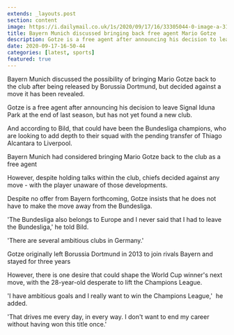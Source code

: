 ```yaml
---
extends: _layouts.post
section: content
image: https://i.dailymail.co.uk/1s/2020/09/17/16/33305044-0-image-a-31_1600355921955.jpg 
title: Bayern Munich discussed bringing back free agent Mario Gotze 
description: Gotze is a free agent after announcing his decision to leave Signal Iduna Park at the end of last season, but has not yet found a new club. He spent three years at Bayern between 2013 and 2016. 
date: 2020-09-17-16-50-44 
categories: [latest, sports] 
featured: true 
--- 
```

Bayern Munich discussed the possibility of bringing Mario Gotze back to the club after being released by Borussia Dortmund, but decided against a move it has been revealed.

Gotze is a free agent after announcing his decision to leave Signal Iduna Park at the end of last season, but has not yet found a new club.

And according to Bild, that could have been the Bundesliga champions, who are looking to add depth to their squad with the pending transfer of Thiago Alcantara to Liverpool.

Bayern Munich had considered bringing Mario Gotze back to the club as a free agent 

However, despite holding talks within the club, chiefs decided against any move - with the player unaware of those developments.

Despite no offer from Bayern forthcoming, Gotze insists that he does not have to make the move away from the Bundesliga.  

'The Bundesliga also belongs to Europe and I never said that I had to leave the Bundesliga,' he told Bild. 

'There are several ambitious clubs in Germany.'

Gotze originally left Borussia Dortmund in 2013 to join rivals Bayern and stayed for three years

However, there is one desire that could shape the World Cup winner's next move, with the 28-year-old desperate to lift the Champions League. 

'I have ambitious goals and I really want to win the Champions League,'  he added.

'That drives me every day, in every way. I don't want to end my career without having won this title once.'

